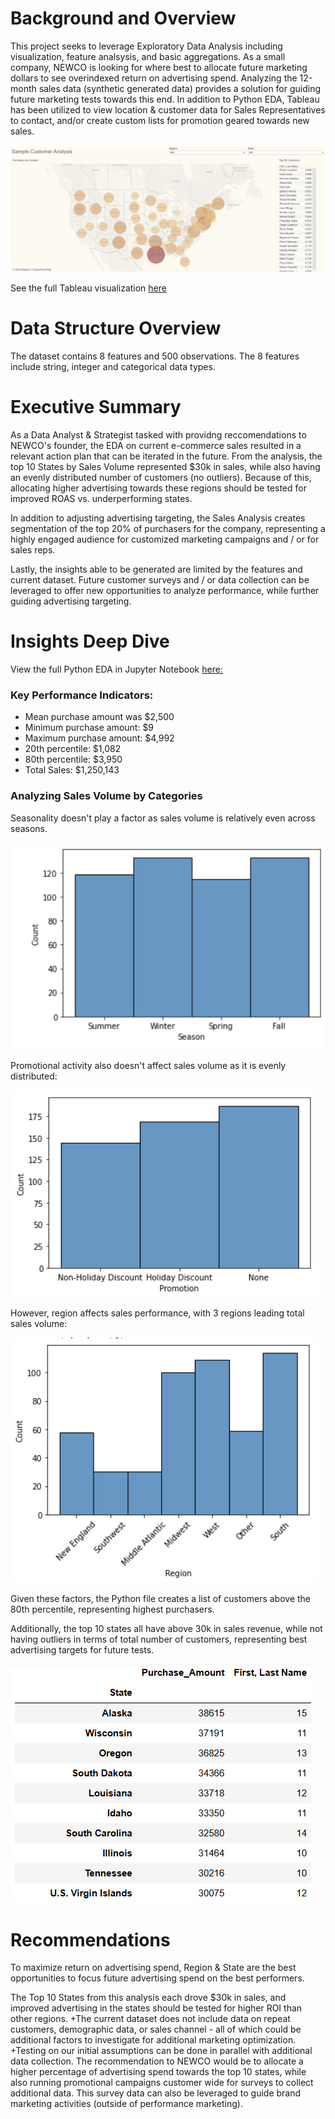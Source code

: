 # Background and Overview

This project seeks to leverage Exploratory Data Analysis including visualization, feature analsysis, and basic aggregations. As a small company, NEWCO is looking for where best to allocate future marketing dollars to see overindexed return on advertising spend. Analyzing the 12-month sales data (synthetic generated data) provides a solution for guiding future marketing tests towards this end. In addition to Python EDA, Tableau has been utilized to view location & customer data for Sales Representatives to contact, and/or create custom lists for promotion geared towards new sales.  

![Visualization of Key Insights in Tableau](/images/GeoMap_SalesAnalysis.png) 

See the full Tableau visualization [here](https://public.tableau.com/app/profile/kevin.bates3947/viz/SampleCustomerAnalysis_17175511318920/Dashboard)

# Data Structure Overview
The dataset contains 8 features and 500 observations. The 8 features include string, integer and categorical data types. 

# Executive Summary 
As a Data Analyst & Strategist tasked with providng reccomendations to NEWCO's founder, the EDA on current e-commerce sales resulted in a relevant action plan that can be iterated in the future. From the analysis, the top 10 States by Sales Volume represented $30k in sales, while also having an evenly distributed number of customers (no outliers). Because of this, allocating higher advertising towards these regions should be tested for improved ROAS vs. underperforming states. 

In addition to adjusting advertising targeting, the Sales Analysis creates segmentation of the top 20% of purchasers for the company, representing a highly engaged audience for customized marketing campaigns and / or for sales reps. 

Lastly, the insights able to be generated are limited by the features and current dataset. Future customer surveys and / or data collection can be leveraged to offer new opportunities to analyze performance, while further guiding advertising targeting. 

# Insights Deep Dive

View the full Python EDA in Jupyter Notebook [here:](Sales_Analysis.ipynb)

### Key Performance Indicators: 
* Mean purchase amount was $2,500
* Minimum purchase amount: $9
* Maximum purchase amount: $4,992
* 20th percentile: $1,082
* 80th percentile: $3,950
* Total Sales: $1,250,143

### Analyzing Sales Volume by Categories
Seasonality doesn't play a factor as sales volume is relatively even across seasons.

![image](/images/seasons2.png)

Promotional activity also doesn't affect sales volume as it is evenly distributed: 

![image](/images/promotions2.png)

However, region affects sales performance, with 3 regions leading total sales volume: 

![image](/images/regions2.png)

Given these factors, the Python file creates a list of customers above the 80th percentile, representing highest purchasers. 

Additionally, the top 10 states all have above 30k in sales revenue, while not having outliers in terms of total number of customers, representing best advertising targets for future tests. 

![image](/images/top10.png)

# Recommendations

To maximize return on advertising spend, Region & State are the best opportunities to focus future advertising spend on the best performers. 

The Top 10 States from this analysis each drove $30k in sales, and improved advertising in the states should be tested for higher ROI than other regions. 
+The current dataset does not include data on repeat customers, demographic data, or sales channel - all of which could be additional factors to investigate for additional marketing optimization. 
+Testing on our initial assumptions can be done in parallel with additional data collection. The recommendation to NEWCO would be to allocate a higher percentage of advertising spend towards the top 10 states, while also running promotional campaigns customer wide for surveys to collect additional data. This survey data can also be leveraged to guide brand marketing activities (outside of performance marketing). 
